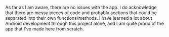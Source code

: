 As far as I am aware, there are no issues with the app.
I do acknowledge that there are messy pieces of code and probably sections that could be separated
into their own functions/methods.
I have learned a lot about Android development through this project alone, and I am quite proud
of the app that I've made here from scratch.